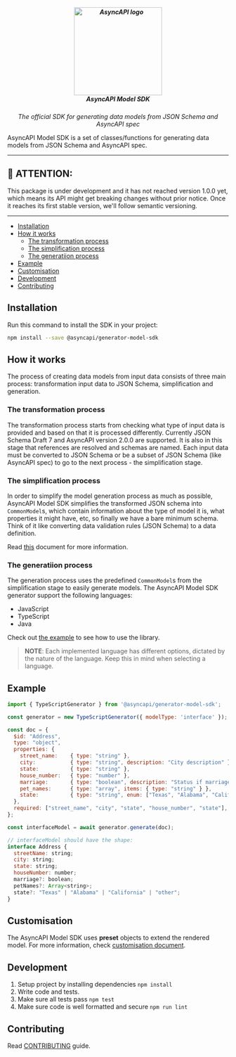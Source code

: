 <h5 align="center">
  <br>
  <a href="https://www.asyncapi.org"><img src="https://github.com/asyncapi/parser-nodejs/raw/master/assets/logo.png" alt="AsyncAPI logo" width="200"></a>
  <br>
  AsyncAPI Model SDK
</h5>
<p align="center">
  <em>The official SDK for generating data models from JSON Schema and AsyncAPI spec</em>
</p>

AsyncAPI Model SDK is a set of classes/functions for generating data models from JSON Schema and AsyncAPI spec.

---

## :loudspeaker: ATTENTION:

This package is under development and it has not reached version 1.0.0 yet, which means its API might get breaking changes without prior notice. Once it reaches its first stable version, we'll follow semantic versioning.

---

<!-- toc is generated with GitHub Actions do not remove toc markers -->

<!-- toc -->

- [Installation](#installation)
- [How it works](#how-it-works)
  * [The transformation process](#the-transformation-process)
  * [The simplification process](#the-simplification-process)
  * [The generatiion process](#the-generatiion-process)
- [Example](#example)
- [Customisation](#customisation)
- [Development](#development)
- [Contributing](#contributing)

<!-- tocstop -->

## Installation

Run this command to install the SDK in your project:

```bash
npm install --save @asyncapi/generator-model-sdk
```

## How it works

The process of creating data models from input data consists of three main process: transformation input data to JSON Schema, simplification and generation.

### The transformation process

The transformation process starts from checking what type of input data is provided and based on that it is processed differently. Currently JSON Schema Draft 7 and AsyncAPI version 2.0.0 are supported. It is also in this stage that references are resolved and schemas are named. Each input data must be converted to JSON Schema or be a subset of JSON Schema (like AsyncAPI spec) to go to the next process - the simplification stage.

### The simplification process

In order to simplify the model generation process as much as possible, AsyncAPI Model SDK simplifies the transformed JSON schema into `CommonModel`s, which contain information about the type of model it is, what properties it might have, etc, so finally we have a bare minimum schema. Think of it like converting data validation rules (JSON Schema) to a data definition.

Read [this](./docs/simplification.md) document for more information.

### The generatiion process

The generation process uses the predefined `CommonModel`s from the simplification stage to easily generate models. The AsyncAPI Model SDK generator support the following languages:

- JavaScript
- TypeScript
- Java

Check out [the example](#example) to see how to use the library.

> **NOTE**: Each implemented language has different options, dictated by the nature of the language. Keep this in mind when selecting a language.

## Example

```js
import { TypeScriptGenerator } from '@asyncapi/generator-model-sdk';

const generator = new TypeScriptGenerator({ modelType: 'interface' });

const doc = {
  $id: "Address",
  type: "object",
  properties: {
    street_name:    { type: "string" },
    city:           { type: "string", description: "City description" },
    state:          { type: "string" },
    house_number:   { type: "number" },
    marriage:       { type: "boolean", description: "Status if marriage live in given house" },
    pet_names:      { type: "array", items: { type: "string" } },
    state:          { type: "string", enum: ["Texas", "Alabama", "California", "other"] },
  },
  required: ["street_name", "city", "state", "house_number", "state"],
};

const interfaceModel = await generator.generate(doc);

// interfaceModel should have the shape:
interface Address {
  streetName: string;
  city: string;
  state: string;
  houseNumber: number;
  marriage?: boolean;
  petNames?: Array<string>;
  state?: "Texas" | "Alabama" | "California" | "other";
}
```

## Customisation

The AsyncAPI Model SDK uses **preset** objects to extend the rendered model. For more information, check [customisation document](./docs/customisation.md).

## Development

1. Setup project by installing dependencies `npm install`
2. Write code and tests.
3. Make sure all tests pass `npm test`
4. Make sure code is well formatted and secure `npm run lint`

## Contributing

Read [CONTRIBUTING](https://github.com/asyncapi/.github/blob/master/CONTRIBUTING.md) guide.

